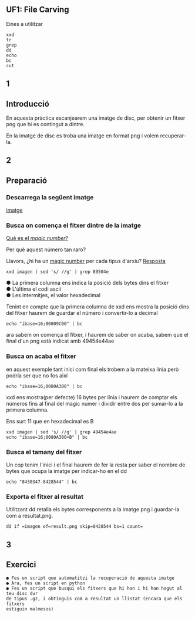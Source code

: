## UF1: File Carving

Eines a utilitzar

```
xxd
tr
grep
dd
echo
bc
cut
```

## 1

## Introducció

En aquesta pràctica escanjearem una imatge de disc, per obtenir un fitxer png que hi
es contingut a dintre.

En la imatge de disc es troba una imatge en format png i volem recuperar-la.


## 2

## Preparació

### Descarrega la següent imatge

[imatge](..RAWs/imagen)

### Busca on comença el fitxer dintre de la imatge

[Què es el _magic number_?](https://ca.lmgtfy.app/#gsc.tab=0&gsc.q=magic%20number%20hard%20drive)

Per què aquest número tan raro?

Llavors, ¿hi ha un [magic number](https://asecuritysite.com/forensics/magic) per cada tipus d'arxiu? [Resposta](https://www.incibe-cert.es/blog/file-carving)

```
xxd imagen | sed 's/ //g' | grep 89504e
```

● La primera columna ens indica la posició dels bytes dins el fitxer  
● L'última el codi ascii  
● Les intermitjes, el valor hexadecimal  

Tenint en compte que la primera columna de xxd ens mostra la posició dins del fitxer
haurem de guardar el número i convertir-lo a decimal

```
echo "ibase=16;00809C00" | bc
```
ara sabem on comença el fitxer, i haurem de saber on acaba, sabem que el final d'un
png està indicat amb 49454e44ae

### Busca on acaba el fitxer

en aquest exemple tant inici com final els trobem a la mateixa línia però podria ser
que no fos així

```
echo "ibase=16;0080A300" | bc
```
xxd ens mostra(per defecte) 16 bytes per línia i haurem de comptar els números fins al
final del magic numer i dividir entre dos per sumar-lo a la primera columna.

Ens surt 11 que en hexadecimal es B

```
xxd imagen | sed 's/ //g' | grep 49454e4ae
echo "ibase=16;0080A300+B" | bc
```
### Busca el tamany del fitxer

Un cop tenim l'inici i el final haurem de fer la resta per saber el nombre de bytes
que ocupa la imatge per indicar-ho en el dd

```
echo "8430347-8428544" | bc
```
### Exporta el fitxer al resultat

Utilitzant dd retalla els bytes corresponents a la imatge png i guardar-la com a
resultat.png.

```
dd if =imagen of=result.png skip=8428544 bs=1 count=
```
## 3

## Exercici

```
● Fes un script que automatitzi la recuperació de aquesta imatge
● Ara, fes un script en python
● Fes un script que busqui els fitxers que hi han i hi han hagut al teu disc dur
de tipus .gz, i obtinguis com a resultat un llistat (Encara que els fitxers
estiguin malmesos)
```

